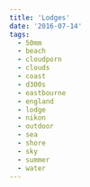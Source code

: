 ```yaml
---
title: 'Lodges'
date: '2016-07-14'
tags:
  - 50mm
  - beach
  - cloudporn
  - clouds
  - coast
  - d300s
  - eastbourne
  - england
  - lodge
  - nikon
  - outdoor
  - sea
  - shore
  - sky
  - summer
  - water
---
```

